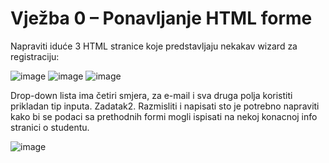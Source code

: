  # Vježba 0 – Ponavljanje HTML forme

Napraviti iduće 3 HTML stranice koje predstavljaju nekakav wizard za registraciju:
  
 ![image](https://user-images.githubusercontent.com/124800316/224582230-59ff57a1-625d-4aaf-91c2-db1926afce2b.png)
 ![image](https://user-images.githubusercontent.com/124800316/224582238-57123212-fdab-49f9-84dd-8f94c4b1be6c.png)
 ![image](https://user-images.githubusercontent.com/124800316/224582245-7660c48a-7294-4ae9-bd93-0d5e30bbf24b.png)



Drop-down lista ima četiri smjera, za e-mail i sva druga polja koristiti prikladan tip inputa. 
Zadatak2.
Razmisliti i napisati sto je potrebno napraviti kako bi se podaci sa prethodnih formi mogli ispisati na nekoj konacnoj info stranici o studentu.
   
![image](https://user-images.githubusercontent.com/124800316/224582257-06a91551-6e67-4cbb-944e-bce8d6cae081.png)


